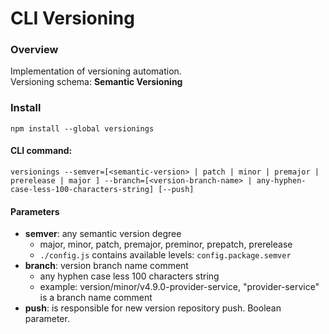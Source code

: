 # CLI Versioning

### Overview
Implementation of versioning automation.\
Versioning schema: **Semantic Versioning**

### Install
```npm install --global versionings```

#### CLI command:
```versionings --semver=[<semantic-version> | patch | minor | premajor | prerelease | major ] --branch=[<version-branch-name> | any-hyphen-case-less-100-characters-string] [--push]```

#### Parameters
- **semver**: any semantic version degree
    - major, minor, patch, premajor, preminor, prepatch, prerelease
    - ```./config.js``` contains available levels: ```config.package.semver```
- **branch**: version branch name comment
    - any hyphen case less 100 characters string
    - example: version/minor/v4.9.0-provider-service, "provider-service" is a branch name comment
- **push**: is responsible for new version repository push. Boolean parameter. 
